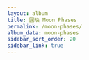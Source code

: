 ```yaml
---
layout: album
title: 圓缺 Moon Phases
permalink: /moon-phases/
album_data: moon-phases
sidebar_sort_order: 20
sidebar_link: true
---
```


